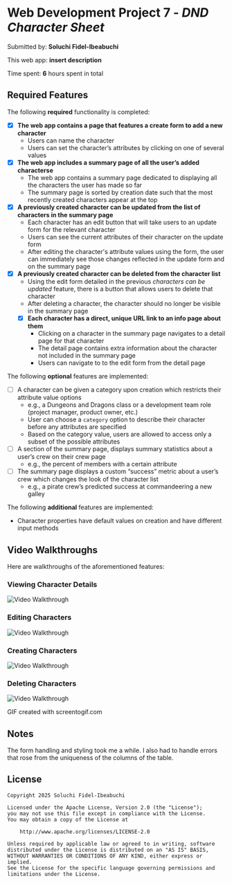 # Web Development Project 7 - *DND Character Sheet*

Submitted by: **Soluchi Fidel-Ibeabuchi**

This web app: **insert description**

Time spent: **6** hours spent in total

## Required Features

The following **required** functionality is completed:


- [x] **The web app contains a page that features a create form to add a new character**
  - Users can name the character
  - Users can set the character’s attributes by clicking on one of several values
- [x] **The web app includes a summary page of all the user’s added characterse**
  -  The web app contains a summary page dedicated to displaying all the characters the user has made so far
  -  The summary page is sorted by creation date such that the most recently created characters appear at the top
- [x] **A previously created character can be updated from the list of characters in the summary page**
  - Each character has an edit button that will take users to an update form for the relevant character
  - Users can see the current attributes of their character on the update form
  - After editing the character's attribute values using the form, the user can immediately see those changes reflected in the update form and on the summary page 
- [x] **A previously created character can be deleted from the character list**
  - Using the edit form detailed in the previous _characters can be updated_ feature, there is a button that allows users to delete that character
  - After deleting a character, the character should no longer be visible in the summary page
  - [x] **Each character has a direct, unique URL link to an info page about them**
    - Clicking on a character in the summary page navigates to a detail page for that character
    - The detail page contains extra information about the character not included in the summary page
    - Users can navigate to to the edit form from the detail page

The following **optional** features are implemented:

- [ ] A character can be given a category upon creation which restricts their attribute value options
  - e.g., a Dungeons and Dragons class or a development team role (project manager, product owner, etc.)
  - User can choose a `category` option to describe their character before any attributes are specified
  - Based on the category value, users are allowed to access only a subset of the possible attributes
- [ ] A section of the summary page, displays summary statistics about a user’s crew on their crew page
  - e.g., the percent of members with a certain attribute 
- [ ] The summary page displays a custom “success” metric about a user’s crew which changes the look of the character list
  - e.g., a pirate crew’s predicted success at commandeering a new galley


The following **additional** features are implemented:

* Character properties have default values on creation and have different input methods

## Video Walkthroughs

Here are walkthroughs of the aforementioned features:

### Viewing Character Details
<img src='view_char.gif' title='Viewing Character Details' width='' alt='Video Walkthrough' />


### Editing Characters
<img src='edit_char.gif' title='Editing Characters' width='' alt='Video Walkthrough' />


### Creating Characters
<img src='create_char.gif' title='Creating Characters' width='' alt='Video Walkthrough' />


### Deleting Characters
<img src='del_char.gif' title='Deleting Characters' width='' alt='Video Walkthrough' />


<!-- Replace this with whatever GIF tool you used! -->
GIF created with screentogif.com


## Notes

The form handling and styling took me a while. I also had to handle errors that rose from the uniqueness of the columns of the table. 

## License

    Copyright 2025 Soluchi Fidel-Ibeabuchi

    Licensed under the Apache License, Version 2.0 (the "License");
    you may not use this file except in compliance with the License.
    You may obtain a copy of the License at

        http://www.apache.org/licenses/LICENSE-2.0

    Unless required by applicable law or agreed to in writing, software
    distributed under the License is distributed on an "AS IS" BASIS,
    WITHOUT WARRANTIES OR CONDITIONS OF ANY KIND, either express or implied.
    See the License for the specific language governing permissions and
    limitations under the License.